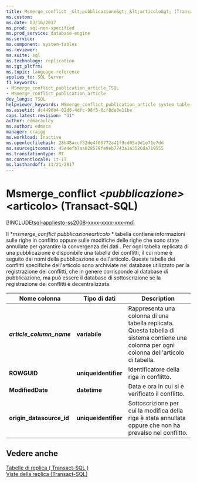 ```yaml
---
title: Msmerge_conflict _&lt;pubblicazione&gt;_&lt;articolo&gt; (Transact-SQL) | Documenti Microsoft
ms.custom: 
ms.date: 03/16/2017
ms.prod: sql-non-specified
ms.prod_service: database-engine
ms.service: 
ms.component: system-tables
ms.reviewer: 
ms.suite: sql
ms.technology: replication
ms.tgt_pltfrm: 
ms.topic: language-reference
applies_to: SQL Server
f1_keywords:
- MSmerge_conflict_publication_article_TSQL
- MSmerge_conflict_publication_article
dev_langs: TSQL
helpviewer_keywords: MSmerge_conflict_publication_article system table
ms.assetid: dc4490b4-02d8-4dfc-98f5-0cf8de8e11be
caps.latest.revision: "31"
author: edmacauley
ms.author: edmaca
manager: craigg
ms.workload: Inactive
ms.openlocfilehash: 28b48accf52de4f65772a41f9cd05a9d1e71e7dd
ms.sourcegitcommit: 45e4efb7aa828578fe9eb7743a1a3526da719555
ms.translationtype: MT
ms.contentlocale: it-IT
ms.lasthandoff: 11/21/2017
---
```

# <a name="msmergeconflictltpublicationgtltarticlegt-transact-sql"></a>Msmerge_conflict _&lt;pubblicazione&gt;_&lt;articolo&gt; (Transact-SQL)
[!INCLUDE[tsql-appliesto-ss2008-xxxx-xxxx-xxx-md](../../includes/tsql-appliesto-ss2008-xxxx-xxxx-xxx-md.md)]

  Il  **msmerge_conflict _*pubblicazione*_*articolo** * tabella contiene informazioni sulle righe in conflitto oppure sulle modifiche delle righe che sono state annullate per garantire la convergenza dei dati . Per ogni tabella replicata di una pubblicazione è disponibile una tabella dei conflitti, il cui nome è seguito dai nomi della pubblicazione e dell'articolo. Queste tabelle dei conflitti specifiche dell'articolo sono archiviate nel database utilizzato per la registrazione dei conflitti, che in genere corrisponde al database di pubblicazione, ma può essere il database di sottoscrizione se la registrazione dei conflitti è decentralizzata.  
  
|Nome colonna|Tipo di dati|Description|  
|-----------------|---------------|-----------------|  
|***article_column_name***|**variabile**|Rappresenta una colonna di una tabella replicata. Questa tabella di sistema contiene una colonna per ogni colonna dell'articolo di tabella.|  
|**ROWGUID**|**uniqueidentifier**|Identificatore della riga in conflitto.|  
|**ModifiedDate**|**datetime**|Data e ora in cui si è verificato il conflitto.|  
|**origin_datasource_id**|**uniqueidentifier**|Sottoscrizione per cui la modifica della riga è stata annullata oppure che non ha prevalso nel conflitto.|  
  
## <a name="see-also"></a>Vedere anche  
 [Tabelle di replica &#40; Transact-SQL &#41;](../../relational-databases/system-tables/replication-tables-transact-sql.md)   
 [Viste della replica &#40;Transact-SQL&#41;](../../relational-databases/system-views/replication-views-transact-sql.md)  
  
  
